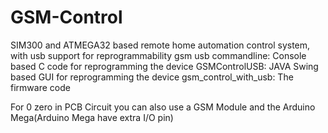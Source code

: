 GSM-Control
===========

SIM300 and ATMEGA32 based remote home automation control system, with usb support for reprogrammability
gsm usb commandline: Console based C code for reprogramming the device
GSMControlUSB: JAVA Swing based GUI for reprogramming the device
gsm_control_with_usb: The firmware code

For 0 zero in PCB Circuit you can also use a GSM Module and the Arduino Mega(Arduino Mega have extra I/O pin)
